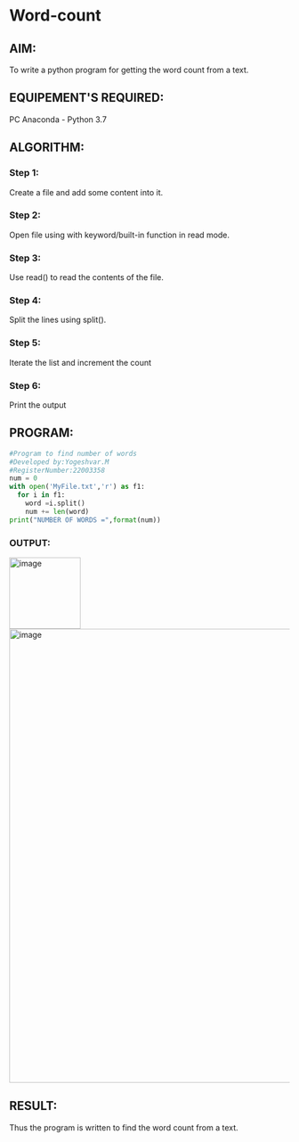 # Word-count
## AIM:
To write a python program for getting the word count from a text.
## EQUIPEMENT'S REQUIRED: 
PC
Anaconda - Python 3.7
## ALGORITHM: 
### Step 1:
Create a file and add some content into it.
### Step 2: 
Open file using with keyword/built-in function in read mode.
### Step 3: 
Use read() to read the contents of the file.
### Step 4:  
Split the lines using split().
### Step 5: 
Iterate the list and increment the count
### Step 6: 
Print the output
## PROGRAM:
```python
#Program to find number of words
#Developed by:Yogeshvar.M
#RegisterNumber:22003358
num = 0
with open('MyFile.txt','r') as f1:
  for i in f1:
    word =i.split()
    num += len(word)
print("NUMBER OF WORDS =",format(num))
```
### OUTPUT:
<img width="128" alt="image" src="https://user-images.githubusercontent.com/121222763/214763056-d55d3e28-3192-4dfc-bf92-71d5e5bd5a78.png">
<img width="814" alt="image" src="https://user-images.githubusercontent.com/121222763/214763123-f96d7660-7603-4827-a7d0-7662d50edb82.png">

## RESULT:
Thus the program is written to find the word count from a text.
